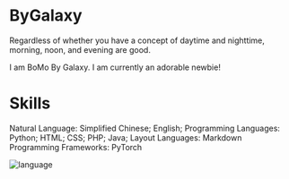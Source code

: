 # ByGalaxy
Regardless of whether you have a concept of daytime and nighttime, morning, noon, and evening are good.

I am BoMo By Galaxy. I am currently an adorable newbie!

# Skills
Natural Language: Simplified Chinese; English;
Programming Languages: Python; HTML; CSS; PHP; Java;
Layout Languages: Markdown
Programming Frameworks: PyTorch

![language](https://github-readme-stats.vercel.app/api/top-langs?username=ByGalxy&locale=cn&show_icons=true&theme=transparent&card_width=470&hide_border=true )
